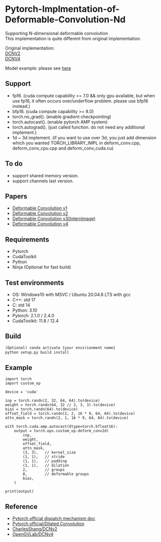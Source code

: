 # Pytorch-Implmentation-of-Deformable-Convolution-Nd   
Supporting N-dimensional deformable convolution    
This implementation is quite different from original implementation.   
   
Original implementation:    
[DCNV2](https://github.com/msracver/Deformable-ConvNets)  
[DCNV4](https://github.com/OpenGVLab/DCNv4)  

Model example: please see [here](https://github.com/seungjun-Park/Deformable-Edge-Detector)  

## Support  

- fp16. (cuda compute capability >= 7.0 && only gpu available, but when use fp16, it often occurs over/underflow problem. please use bfp16 instead.)  
- bfp16. (cuda compute capability >= 8.0)  
- torch.no_grad(). (enable gradient checkpointing)  
- torch.autocast(). (enable pytorch AMP system)  
- torch.autograd(). (just called function. do not need any additional implement.) 
- 1d ~ 3d implement. (if you want to use over 3d, you just add dimension which you wanted TORCH_LIBRARY_IMPL in deform_conv.cpp, deform_conv_cpu.cpp and deform_conv_cuda.cu)       
  
## To do  
- support shared memory version.  
- support channels last version.  
  
## Papers   
- [Deformable Convolution v1](https://arxiv.org/abs/1703.06211)   
- [Deformable Convolution v2](https://arxiv.org/abs/1811.11168)   
- [Deformable Convolution v3(InternImage)](https://arxiv.org/abs/2211.05778)   
- [Deformable Convolution v4](https://arxiv.org/abs/2401.06197)   

## Requirements   
- Pytorch
- CudaToolkit
- Python
- Ninja (Optional for fast build)
   
## Test environments   
- OS: Windows10 with MSVC / Ubuntu 20.04.6 LTS with gcc  
- C++: std 17  
- C: std 14  
- Python: 3.10  
- Pytorch: 2.1.0  / 2.4.0
- CudaToolkit: 11.8  / 12.4
  
## Build
```python
(Optional) conda activate {your envirionment name}
python setup.py build install
```

## Example  
```
import torch
import custom_op

device = 'cuda'

inp = torch.randn(2, 32, 64, 64).to(device)
weight = torch.randn(64, 32 // 2, 3, 3).to(device)
bias = torch.randn(64).to(device)
offset_field = torch.randn(2, 2, 16 * 9, 64, 64).to(device)
attn_mask = torch.randn(2, 1, 16 * 9, 64, 64).to(device)

with torch.cuda.amp.autocast(dtype=torch.bfloat16):
    output = torch.ops.custom_op.deform_conv2d(
        inp,
        weight,
        offset_field,
        attn_mask,
        (3, 3),   // kernel_size
        (1, 1),   // stride
        (1, 1),   // padding
        (1, 1),   // dilation
        2,        // groups
        8,        // deformable groups
        bias,
    )

print(output)
```
  
## Reference   
- [Pytorch official dispatch mechanism doc](https://pytorch.org/tutorials/advanced/dispatcher.html)  
- [Pytorch official/Dilated Convolution](https://github.com/pytorch/pytorch/blob/main/aten/src/ATen/native/NaiveDilatedConvolution.cpp)  
- [CharlesShang/DCNv2](https://github.com/CharlesShang/DCNv2)   
- [OpenGVLab/DCNv4](https://github.com/OpenGVLab/DCNv4)   
